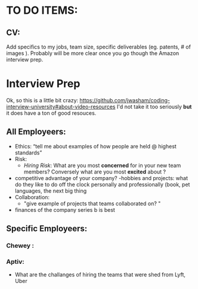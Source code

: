 # TO DO ITEMS: 

## CV: 

Add specifics to my jobs, team size, specific deliverables (eg. patents, # of images ). Probably will be more clear once you go though the Amazon interview prep. 
 

# Interview Prep

Ok, so this is a little bit crazy: 
https://github.com/jwasham/coding-interview-university#about-video-resources
I'd not take it too seriously **but** it does have a ton of good resouces. 


## All Employeers:
- Ethics: “tell me about examples of how people are held @ highest standards” 
- Risk: 
    - *Hiring Risk*: What are you most **concerned** for in your new team members? Conversely what are you most **excited** about ? 
- competitive advantage of your company?
-hobbies and projects: what do they like to do off the clock personally and professionally (book, pet languages, the next big thing
- Collaboration:
	- "give example of projects that teams collaborated on? " 
- finances of the company series b is best 





## Specific Employeers: 
### Chewey :

### Aptiv: 
- What are the challanges of hiring the teams that were shed from Lyft, Uber

